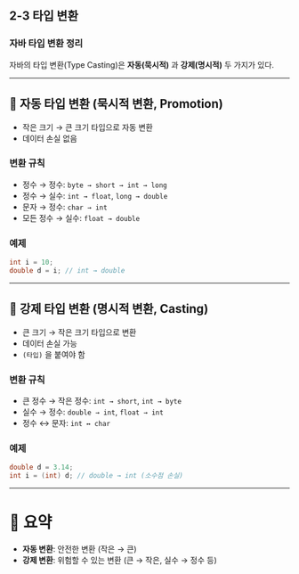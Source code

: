 ## 2-3 타입 변환

### 자바 타입 변환 정리

자바의 타입 변환(Type Casting)은 **자동(묵시적)** 과 **강제(명시적)** 두 가지가 있다.

---

## 🔹 자동 타입 변환 (묵시적 변환, Promotion)

- 작은 크기 → 큰 크기 타입으로 자동 변환
- 데이터 손실 없음

### 변환 규칙
- 정수 → 정수: `byte → short → int → long`
- 정수 → 실수: `int → float`, `long → double`
- 문자 → 정수: `char → int`
- 모든 정수 → 실수: `float → double`

### 예제
```java
int i = 10;
double d = i; // int → double
```

---

## 🔹 강제 타입 변환 (명시적 변환, Casting)

- 큰 크기 → 작은 크기 타입으로 변환
- 데이터 손실 가능
- `(타입)` 을 붙여야 함

### 변환 규칙
- 큰 정수 → 작은 정수: `int → short`, `int → byte`
- 실수 → 정수: `double → int`, `float → int`
- 정수 ↔ 문자: `int ↔ char`

### 예제
```java
double d = 3.14;
int i = (int) d; // double → int (소수점 손실)
```

---

# 📌 요약

- **자동 변환**: 안전한 변환 (작은 → 큰)  
- **강제 변환**: 위험할 수 있는 변환 (큰 → 작은, 실수 → 정수 등)
